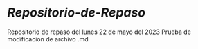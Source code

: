 # _Repositorio-de-Repaso_
Repositorio de repaso del lunes 22 de mayo del 2023
Prueba de modificacion de archivo .md
